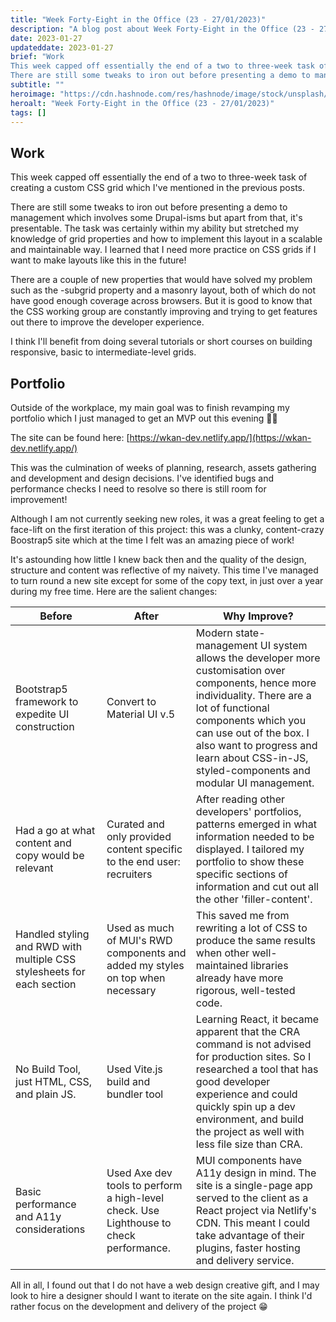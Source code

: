 ```yaml
---
title: "Week Forty-Eight in the Office (23 - 27/01/2023)"
description: "A blog post about Week Forty-Eight in the Office (23 - 27/01/2023)"
date: 2023-01-27
updateddate: 2023-01-27
brief: "Work
This week capped off essentially the end of a two to three-week task of creating a custom CSS grid which I've mentioned in the previous posts.
There are still some tweaks to iron out before presenting a demo to management which involves some Dru..."
subtitle: ""
heroimage: "https://cdn.hashnode.com/res/hashnode/image/stock/unsplash/s9CC2SKySJM/upload/3acf56e3a61fd537d852574a27cd09ec.jpeg"
heroalt: "Week Forty-Eight in the Office (23 - 27/01/2023)"
tags: []
---
```


## Work

This week capped off essentially the end of a two to three-week task of creating a custom CSS grid which I've mentioned in the previous posts.

There are still some tweaks to iron out before presenting a demo to management which involves some Drupal-isms but apart from that, it's presentable. The task was certainly within my ability but stretched my knowledge of grid properties and how to implement this layout in a scalable and maintainable way. I learned that I need more practice on CSS grids if I want to make layouts like this in the future!

There are a couple of new properties that would have solved my problem such as the -subgrid property and a masonry layout, both of which do not have good enough coverage across browsers. But it is good to know that the CSS working group are constantly improving and trying to get features out there to improve the developer experience.

I think I'll benefit from doing several tutorials or short courses on building responsive, basic to intermediate-level grids.

## Portfolio

Outside of the workplace, my main goal was to finish revamping my portfolio which I just managed to get an MVP out this evening 💪🏽

The site can be found here: [https://wkan-dev.netlify.app/](https://wkan-dev.netlify.app/)

This was the culmination of weeks of planning, research, assets gathering and development and design decisions. I've identified bugs and performance checks I need to resolve so there is still room for improvement!

Although I am not currently seeking new roles, it was a great feeling to get a face-lift on the first iteration of this project: this was a clunky, content-crazy Boostrap5 site which at the time I felt was an amazing piece of work!

It's astounding how little I knew back then and the quality of the design, structure and content was reflective of my naivety. This time I've managed to turn round a new site except for some of the copy text, in just over a year during my free time. Here are the salient changes:

| Before | After | Why Improve? |
| --- | --- | --- |
| Bootstrap5 framework to expedite UI construction | Convert to Material UI v.5 | Modern state-management UI system allows the developer more customisation over components, hence more individuality. There are a lot of functional components which you can use out of the box. I also want to progress and learn about CSS-in-JS, styled-components and modular UI management. |
| Had a go at what content and copy would be relevant | Curated and only provided content specific to the end user: recruiters | After reading other developers' portfolios, patterns emerged in what information needed to be displayed. I tailored my portfolio to show these specific sections of information and cut out all the other 'filler-content'. |
| Handled styling and RWD with multiple CSS stylesheets for each section | Used as much of MUI's RWD components and added my styles on top when necessary | This saved me from rewriting a lot of CSS to produce the same results when other well-maintained libraries already have more rigorous, well-tested code. |
| No Build Tool, just HTML, CSS, and plain JS. | Used Vite.js build and bundler tool | Learning React, it became apparent that the CRA command is not advised for production sites. So I researched a tool that has good developer experience and could quickly spin up a dev environment, and build the project as well with less file size than CRA. |
| Basic performance and A11y considerations | Used Axe dev tools to perform a high-level check. Use Lighthouse to check performance. | MUI components have A11y design in mind. The site is a single-page app served to the client as a React project via Netlify's CDN. This meant I could take advantage of their plugins, faster hosting and delivery service. |

All in all, I found out that I do not have a web design creative gift, and I may look to hire a designer should I want to iterate on the site again. I think I'd rather focus on the development and delivery of the project 😁